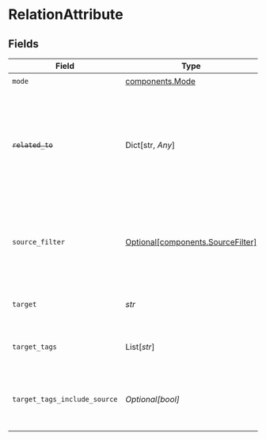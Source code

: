 # RelationAttribute


## Fields

| Field                                                                                                                   | Type                                                                                                                    | Required                                                                                                                | Description                                                                                                             |
| ----------------------------------------------------------------------------------------------------------------------- | ----------------------------------------------------------------------------------------------------------------------- | ----------------------------------------------------------------------------------------------------------------------- | ----------------------------------------------------------------------------------------------------------------------- |
| `mode`                                                                                                                  | [components.Mode](../../models/components/mode.md)                                                                      | :heavy_check_mark:                                                                                                      | N/A                                                                                                                     |
| ~~`related_to`~~                                                                                                        | Dict[str, *Any*]                                                                                                        | :heavy_minus_sign:                                                                                                      | : warning: ** DEPRECATED **: This will be removed in a future release, please migrate away from it as soon as possible. |
| `source_filter`                                                                                                         | [Optional[components.SourceFilter]](../../models/components/sourcefilter.md)                                            | :heavy_minus_sign:                                                                                                      | A filter to identify which source entities to pick as relations from main entity                                        |
| `target`                                                                                                                | *str*                                                                                                                   | :heavy_check_mark:                                                                                                      | Target attribute to store the relation in                                                                               |
| `target_tags`                                                                                                           | List[*str*]                                                                                                             | :heavy_minus_sign:                                                                                                      | Relation tags (labels) to set for the stored relations                                                                  |
| `target_tags_include_source`                                                                                            | *Optional[bool]*                                                                                                        | :heavy_minus_sign:                                                                                                      | Include all relation tags (labels) present on the main entity relation                                                  |
